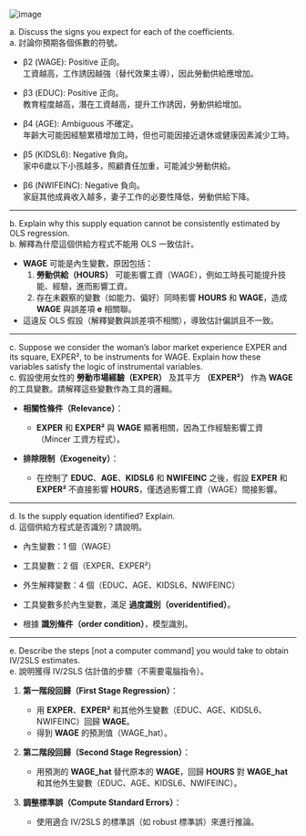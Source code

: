 ![image](https://github.com/user-attachments/assets/c199154b-9fa6-4cc5-a10b-e4d38347558a)

a. Discuss the signs you expect for each of the coefficients.  
a. 討論你預期各個係數的符號。

- β2 (WAGE): Positive 正向。  
  工資越高，工作誘因越強（替代效果主導），因此勞動供給應增加。

- β3 (EDUC): Positive 正向。  
  教育程度越高，潛在工資越高，提升工作誘因，勞動供給增加。

- β4 (AGE): Ambiguous 不確定。  
  年齡大可能因經驗累積增加工時，但也可能因接近退休或健康因素減少工時。

- β5 (KIDSL6): Negative 負向。  
  家中6歲以下小孩越多，照顧責任加重，可能減少勞動供給。

- β6 (NWIFEINC): Negative 負向。  
  家庭其他成員收入越多，妻子工作的必要性降低，勞動供給下降。

---

b. Explain why this supply equation cannot be consistently estimated by OLS regression.  
b. 解釋為什麼這個供給方程式不能用 OLS 一致估計。

- **WAGE** 可能是內生變數，原因包括：
  1. **勞動供給（HOURS）** 可能影響工資（WAGE），例如工時長可能提升技能、經驗，進而影響工資。
  2. 存在未觀察的變數（如能力、偏好）同時影響 **HOURS** 和 **WAGE**，造成 **WAGE** 與誤差項 **e** 相關聯。
- 這違反 OLS 假設（解釋變數與誤差項不相關），導致估計偏誤且不一致。

---

c. Suppose we consider the woman’s labor market experience EXPER and its square, EXPER², to be instruments for WAGE. Explain how these variables satisfy the logic of instrumental variables.  
c. 假設使用女性的 **勞動市場經驗（EXPER）** 及其平方 **（EXPER²）** 作為 **WAGE** 的工具變數。請解釋這些變數作為工具的邏輯。

- **相關性條件（Relevance）**：  
  - **EXPER** 和 **EXPER²** 與 **WAGE** 顯著相關，因為工作經驗影響工資（Mincer 工資方程式）。

- **排除限制（Exogeneity）**：  
  - 在控制了 **EDUC**、**AGE**、**KIDSL6** 和 **NWIFEINC** 之後，假設 **EXPER** 和 **EXPER²** 不直接影響 **HOURS**，僅透過影響工資（WAGE）間接影響。

---

d. Is the supply equation identified? Explain.  
d. 這個供給方程式是否識別？請說明。

- 內生變數：1 個（WAGE）  
- 工具變數：2 個（EXPER、EXPER²）  
- 外生解釋變數：4 個（EDUC、AGE、KIDSL6、NWIFEINC）

- 工具變數多於內生變數，滿足 **過度識別（overidentified）**。  
- 根據 **識別條件（order condition）**，模型識別。

---

e. Describe the steps [not a computer command] you would take to obtain IV/2SLS estimates.  
e. 說明獲得 IV/2SLS 估計值的步驟（不需要電腦指令）。

1. **第一階段回歸（First Stage Regression）**：
   - 用 **EXPER**、**EXPER²** 和其他外生變數（EDUC、AGE、KIDSL6、NWIFEINC）回歸 **WAGE**。
   - 得到 **WAGE** 的預測值（WAGE_hat）。

2. **第二階段回歸（Second Stage Regression）**：
   - 用預測的 **WAGE_hat** 替代原本的 **WAGE**，回歸 **HOURS** 對 **WAGE_hat** 和其他外生變數（EDUC、AGE、KIDSL6、NWIFEINC）。

3. **調整標準誤（Compute Standard Errors）**：
   - 使用適合 IV/2SLS 的標準誤（如 robust 標準誤）來進行推論。

